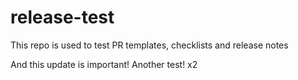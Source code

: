 # release-test
This repo is used to test PR templates, checklists and release notes

And this update is important!
Another test!
x2
